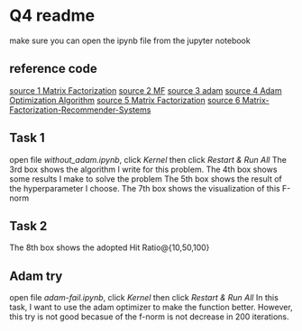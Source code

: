 # Q4 readme

make sure you can open the ipynb file from the jupyter notebook

## reference code
[source 1 Matrix Factorization](https://blog.csdn.net/u014595019/article/details/80586438)
[source 2 MF](https://github.com/albertauyeung/matrix-factorization-in-python/blob/master/mf.py)
[source 3 adam](https://github.com/theroyakash/Adam/blob/master/Code/Adam.ipynb)
[source 4 Adam Optimization Algorithm](https://github.com/tech-quantum/techquantum-demos/blob/master/Python/Adam%20Optimization%20Algorithm.ipynb)
[source 5 Matrix Factorization](https://d2l.ai/chapter_recommender-systems/mf.html)
[source 6 Matrix-Factorization-Recommender-Systems](https://github.com/williamFalcon/Matrix-Factorization-Recommender-Systems-Netflix-Paper-Implementation)
## Task 1
open file *without_adam.ipynb*, click *Kernel* then click *Restart & Run All*
The 3rd box shows the algorithm I write for this problem.
The 4th box shows some results I make to solve the problem
The 5th box shows the result of the hyperparameter I choose.
The 7th box shows the visualization of this F-norm 

## Task 2
The 8th box shows the adopted Hit Ratio@{10,50,100} 

## Adam try
open file *adam-fail.ipynb*, click *Kernel* then click *Restart & Run All*
In this task, I want to use the adam optimizer to make the function better. However, this try is not good becasue of the f-norm is not decrease in 200 iterations.


